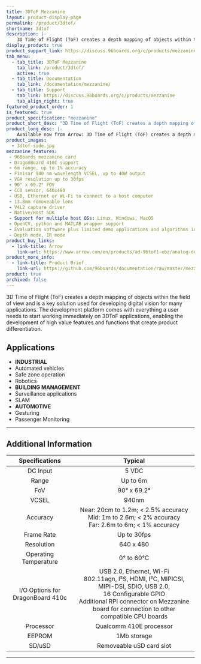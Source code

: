 ```yaml
---
title: 3DToF Mezzanine
layout: product-display-page
permalink: /product/3dtof/
shortname: 3dtof
description: |-
    3D Time of Flight (ToF) creates a depth mapping of objects within the field of view and is a key solution used for developing digital vision for many applications.
display_product: true
product_support_link: https://discuss.96boards.org/c/products/mezzanine
tab_menu:
  - tab_title: 3DToF Mezzanine
    tab_link: /product/3dtof/
    active: true
  - tab_title: Documentation
    tab_link: /documentation/mezzanine/
  - tab_title: Support
    tab_link: https://discuss.96boards.org/c/products/mezzanine
    tab_align_right: true
featured_product_order: 1
is_featured: true
product_specification: "mezzanine"
product_short_desc: "3D Time of Flight (ToF) creates a depth mapping of objects within the field of view and is a key solution used for developing digital vision for many applications."
product_long_desc: |-
    Available now from Arrow: 3D Time of Flight (ToF) creates a depth mapping of objects within the field of view and is a key solution used for developing digital vision for many applications. The development platform comes with everything a user needs to start working immediately on 3DToF applications, enabling the development of high value features and functions that create product differentiation.
product_images:
  - 3dtof-side.jpg
mezzanine_features:
 - 96Boards mezzanine card
 - DragonBoard 410C support
 - 6m range, up to 1% accuracy
 - Finisar 940 nm wavelength VCSEL, up to 40W output
 - VGA resolution up to 30fps
 - 90° x 69.2° FOV
 - CCD sensor, 640x480
 - USB, Ethernet or Wi-Fi to connect to a host computer
 - 13.8mm removeable lens
 - V4L2 capture driver
 - Native/Host SDK
 - Support for multiple host OSs: Linux, Windows, MacOS
 - OpenCV, python and MATLAB wrapper support
 - Evaluation software plus limited demo applications and algorithms included
 - Depth mode, IR mode
product_buy_links:
  - link-title: Arrow
    link-url: https://www.arrow.com/en/products/ad-96tof1-ebz/analog-devices
product_more_info:
  - link-title: Product Brief
    link-url: https://github.com/96boards/documentation/raw/master/mezzanine/3dtof/files/3dtof-brief.pdf
product: true
archived: false
---
```


3D Time of Flight (ToF) creates a depth mapping of objects within the field of view and is a key solution used for developing digital vision for many applications. The development platform comes with everything a user needs to start working immediately on 3DToF applications, enabling the development of high value features and functions that create product differentiation.

## Applications
- **INDUSTRIAL**
 - Automated vehicles
 - Safe zone operation
 - Robotics
- **BUILDING MANAGEMENT**
 - Surveillance applications
 - SLAM
- **AUTOMOTIVE**
 - Gesturing
 - Passenger Monitoring

***

## Additional Information

| Specifications | Typical           |
|:--------------:|:-----------------:|
| DC Input       | 5 VDC             |
| Range          | Up to 6m          |
| FoV            | 90° x 69.2°       |
| VCSEL          | 940nm             |
| Accuracy       | Near: 20cm to 1.2m; < 2.5% accuracy <br> Mid: 1m to 2.6m; < 2% accuracy <br> Far: 2.6m to 6m; < 1% accuracy |
| Frame Rate     | Up to 30fps       |
| Resolution     | 640 x 480         |
| Operating Temperature | 0° to 60°C |
| I/O Options for DragonBoard 410c | USB 2.0, Ethernet, Wi-Fi <br> 802.11agn, I²S, HDMI, I²C, MIPICSI, MIPI-DSI, SDIO, USB 2.0, <br> 16 Configurable GPIO <br> Additional RPI connector on Mezzanine board for connection to other compatible CPU boards |
| Processor | Qualcomm 410E processor |
| EEPROM | 1Mb storage |
| SD/uSD | Removeable uSD card slot |

***
